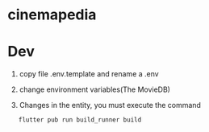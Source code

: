 # cinemapedia

# Dev

1. copy file  .env.template and rename a .env
2. change environment variables(The MovieDB)


3. Changes in the entity, you must execute the command
```
   flutter pub run build_runner build
```